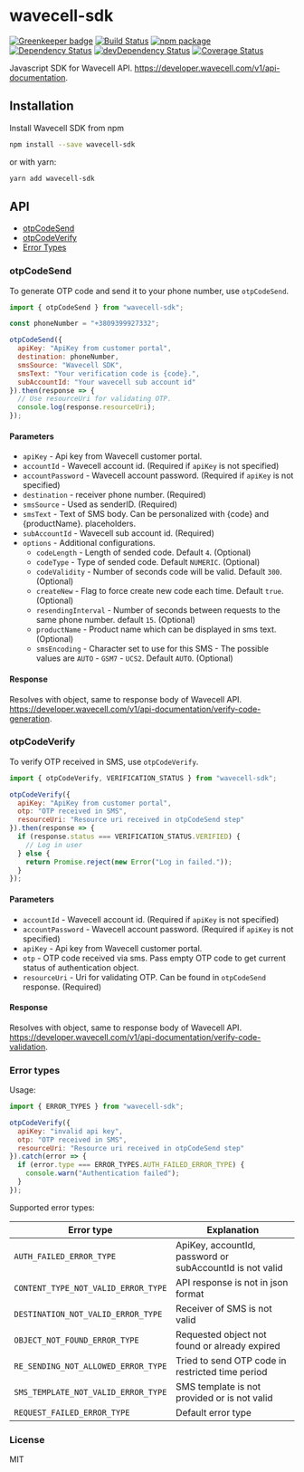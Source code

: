 # wavecell-sdk

[![Greenkeeper badge](https://badges.greenkeeper.io/andcards/wavecell-sdk.svg)](https://greenkeeper.io/)
[![Build Status](https://travis-ci.org/andcards/wavecell-sdk.svg?branch=master)](https://travis-ci.org/andcards/wavecell-sdk)
[![npm package](https://badge.fury.io/js/wavecell-sdk.svg)](https://www.npmjs.org/package/wavecell-sdk)
[![Dependency Status](https://david-dm.org/andcards/wavecell-sdk.svg)](https://david-dm.org/andcards/wavecell-sdk)
[![devDependency Status](https://david-dm.org/andcards/wavecell-sdk/dev-status.svg)](https://david-dm.org/andcards/wavecell-sdk#info=devDependencies)
[![Coverage Status](https://codecov.io/gh/andcards/wavecell-sdk/branch/master/graph/badge.svg)](https://codecov.io/gh/andcards/wavecell-sdk)

Javascript SDK for Wavecell API.
https://developer.wavecell.com/v1/api-documentation.

## Installation

Install Wavecell SDK from npm

```sh
npm install --save wavecell-sdk
```

or with yarn:

```sh
yarn add wavecell-sdk
```

## API

- [otpCodeSend](#otpcodesend)
- [otpCodeVerify](#otpcodeverify)
- [Error Types](#error-types)

### otpCodeSend

To generate OTP code and send it to your phone number, use `otpCodeSend`.

```javascript
import { otpCodeSend } from "wavecell-sdk";

const phoneNumber = "+3809399927332";

otpCodeSend({
  apiKey: "ApiKey from customer portal",
  destination: phoneNumber,
  smsSource: "Wavecell SDK",
  smsText: "Your verification code is {code}.",
  subAccountId: "Your wavecell sub account id"
}).then(response => {
  // Use resourceUri for validating OTP.
  console.log(response.resourceUri);
});
```

#### Parameters

- `apiKey` - Api key from Wavecell customer portal.
- `accountId` - Wavecell account id. (Required if `apiKey` is not specified)
- `accountPassword` - Wavecell account password. (Required if `apiKey` is not
  specified)
- `destination` - receiver phone number. (Required)
- `smsSource` - Used as senderID. (Required)
- `smsText` - Text of SMS body. Can be personalized with {code} and
  {productName}. placeholders.
- `subAccountId` - Wavecell sub account id. (Required)
- `options` - Additional configurations.
  - `codeLength` - Length of sended code. Default `4`. (Optional)
  - `codeType` - Type of sended code. Default `NUMERIC`. (Optional)
  - `codeValidity` - Number of seconds code will be valid. Default `300`.
    (Optional)
  - `createNew` - Flag to force create new code each time. Default `true`.
    (Optional)
  - `resendingInterval` - Number of seconds between requests to the same phone
    number. default `15`. (Optional)
  - `productName` - Product name which can be displayed in sms text. (Optional)
  - `smsEncoding` - Character set to use for this SMS - The possible values are
    `AUTO` - `GSM7` - `UCS2`. Default `AUTO`. (Optional)

#### Response

Resolves with object, same to response body of Wavecell API.
https://developer.wavecell.com/v1/api-documentation/verify-code-generation.

### otpCodeVerify

To verify OTP received in SMS, use `otpCodeVerify`.

```javascript
import { otpCodeVerify, VERIFICATION_STATUS } from "wavecell-sdk";

otpCodeVerify({
  apiKey: "ApiKey from customer portal",
  otp: "OTP received in SMS",
  resourceUri: "Resource uri received in otpCodeSend step"
}).then(response => {
  if (response.status === VERIFICATION_STATUS.VERIFIED) {
    // Log in user
  } else {
    return Promise.reject(new Error("Log in failed."));
  }
});
```

#### Parameters

- `accountId` - Wavecell account id. (Required if `apiKey` is not specified)
- `accountPassword` - Wavecell account password. (Required if `apiKey` is not
  specified)
- `apiKey` - Api key from Wavecell customer portal.
- `otp` - OTP code received via sms. Pass empty OTP code to get current status
  of authentication object.
- `resourceUri` - Uri for validating OTP. Can be found in `otpCodeSend`
  response. (Required)

#### Response

Resolves with object, same to response body of Wavecell API.
https://developer.wavecell.com/v1/api-documentation/verify-code-validation.

### Error types

Usage:

```javascript
import { ERROR_TYPES } from "wavecell-sdk";

otpCodeVerify({
  apiKey: "invalid api key",
  otp: "OTP received in SMS",
  resourceUri: "Resource uri received in otpCodeSend step"
}).catch(error => {
  if (error.type === ERROR_TYPES.AUTH_FAILED_ERROR_TYPE) {
    console.warn("Authentication failed");
  }
});
```

Supported error types:

| Error type                          | Explanation                                              |
| ----------------------------------- | -------------------------------------------------------- |
| `AUTH_FAILED_ERROR_TYPE`            | ApiKey, accountId, password or subAccountId is not valid |
| `CONTENT_TYPE_NOT_VALID_ERROR_TYPE` | API response is not in json format                       |
| `DESTINATION_NOT_VALID_ERROR_TYPE`  | Receiver of SMS is not valid                             |
| `OBJECT_NOT_FOUND_ERROR_TYPE`       | Requested object not found or already expired            |
| `RE_SENDING_NOT_ALLOWED_ERROR_TYPE` | Tried to send OTP code in restricted time period         |
| `SMS_TEMPLATE_NOT_VALID_ERROR_TYPE` | SMS template is not provided or is not valid             |
| `REQUEST_FAILED_ERROR_TYPE`         | Default error type                                       |

### License

MIT
